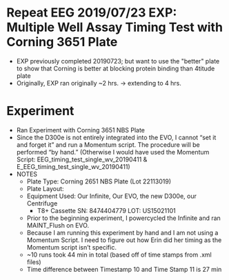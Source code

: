 # Repeat EEG 2019/07/23 EXP: Multiple Well Assay Timing Test with Corning 3651 Plate
* EXP previously completed 20190723; but want to use the "better" plate to show that Corning is better at blocking protein binding than 4titude plate
* Originally, EXP ran originally ~2 hrs. → extending to 4 hrs.

# Experiment
* Ran Experiment with Corning 3651 NBS Plate
* Since the D300e is not entirely integrated into the EVO, I cannot “set it and forget it” and run a Momentum script. The procedure will be performed “by hand.” (Otherwise I would have used the Momentum Script: EEG_timing_test_single_wv_20190411 & E_EEG_timing_test_single_wv_20190411)
* NOTES
  * Plate Type: Corning 2651 NBS Plate (Lot 22113019)
  * Plate Layout: 
  * Equipment Used: Our Infinite, Our EVO, the new D300e, our Centrifuge
    * T8+ Cassette SN: 8474404779 LOT: US15021101 
  * Prior to the beginning experiment, I powercycled the Infinite and ran MAINT_Flush on EVO. 
  * Because I am running this experiment by hand and I am not using a Momentum Script. I need to figure out how Erin did her timing as the Momentum script isn’t specific.
  * ~10 runs took 44 min in total (based off of time stamps from .xml files)
  * Time difference between Timestamp 10 and Time Stamp 11 is 27 min
